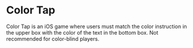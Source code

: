 # Color Tap

Color Tap is an iOS game where users must match the color instruction in the upper box with the color of the text in the bottom box. Not recommended for color-blind players. 
